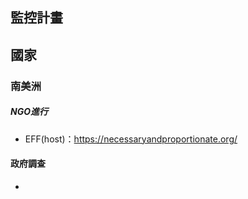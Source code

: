 ## 監控計畫

## 國家
### 南美洲
##### NGO進行
- EFF(host)：https://necessaryandproportionate.org/

#### 政府調查
- 
